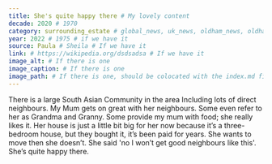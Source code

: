 ```yaml
---
title: She's quite happy there # My lovely content
decade: 2020 # 1970
category: surrounding_estate # global_news, uk_news, oldham_news, oldham_history, towers, surrounding_estate # Always exactly one category
year: 2022 # 1975 # if we have it
source: Paula # Sheila # If we have it
link: # https://wikipedia.org/dsdsadsa # If we have it
image_alt: # If there is one
image_caption: # If there is one
image_path: # If there is one, should be colocated with the index.md file in the folder
---
```


There is a large South Asian Community in the area Including lots of direct neighbours. My Mum gets on great with her neighbours. Some even refer to her as Grandma and Granny. Some provide my mum with food; she really likes it. Her house is just a little bit big for her now because it’s a three-bedroom house, but they bought it, it’s been paid for years. She wants to move then she doesn’t. She said 'no I won’t get good neighbours like this'. She’s quite happy there.